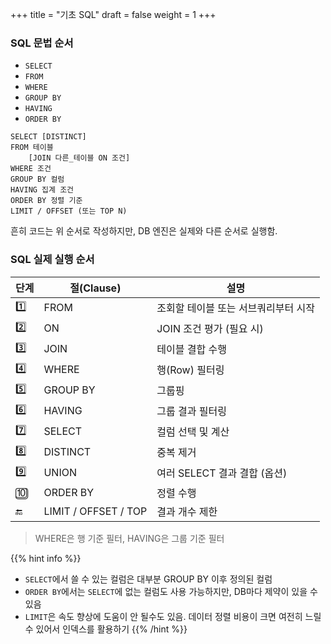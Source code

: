 +++
title = "기초 SQL"
draft = false
weight = 1
+++
### SQL 문법 순서
- ```SELECT```
- ```FROM```
- ```WHERE```
- ```GROUP BY```
- ```HAVING```
- ```ORDER BY```

```
SELECT [DISTINCT]
FROM 테이블
    [JOIN 다른_테이블 ON 조건]
WHERE 조건
GROUP BY 컬럼
HAVING 집계 조건
ORDER BY 정렬 기준
LIMIT / OFFSET (또는 TOP N)
```
흔히 코드는 위 순서로 작성하지만, DB 엔진은 실제와 다른 순서로 실행함.


### SQL 실제 실행 순서
단계 | 절(Clause) | 설명
-|-|-
1️⃣ | FROM | 조회할 테이블 또는 서브쿼리부터 시작
2️⃣ | ON | JOIN 조건 평가 (필요 시)
3️⃣ | JOIN | 테이블 결합 수행
4️⃣ | WHERE | 행(Row) 필터링
5️⃣ | GROUP BY | 그룹핑
6️⃣ | HAVING | 그룹 결과 필터링
7️⃣ | SELECT | 컬럼 선택 및 계산
8️⃣ | DISTINCT | 중복 제거
9️⃣ | UNION | 여러 SELECT 결과 결합 (옵션)
🔟 | ORDER BY | 정렬 수행
🔚 | LIMIT / OFFSET / TOP | 결과 개수 제한

> WHERE은 행 기준 필터, HAVING은 그룹 기준 필터

{{% hint info %}}
- ```SELECT```에서 쓸 수 있는 컬럼은 대부분 GROUP BY 이후 정의된 컬럼
- ```ORDER BY```에서는 ```SELECT```에 없는 컬럼도 사용 가능하지만, DB마다 제약이 있을 수 있음
- ```LIMIT```은 속도 향상에 도움이 안 될수도 있음. 데이터 정렬 비용이 크면 여전히 느릴 수 있어서 인덱스를 활용하기
{{% /hint %}}